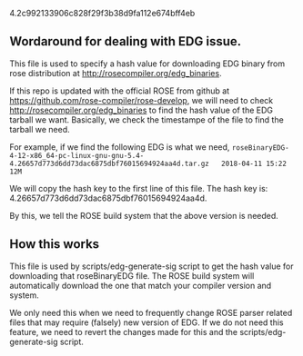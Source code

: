 4.2c992133906c828f29f3b38d9fa112e674bff4eb

## Wordaround for dealing with EDG issue. 
This file is used to specify a hash value for downloading EDG binary
from rose distribution at http://rosecompiler.org/edg_binaries.

If this repo is updated with the official ROSE from github at 
https://github.com/rose-compiler/rose-develop, we will need to check 
http://rosecompiler.org/edg_binaries to find the hash value of the
EDG tarball we want. Basically, we check the timestampe of the file to
find the tarball we need. 

For example, if we find the following EDG is what we need, 
`roseBinaryEDG-4-12-x86_64-pc-linux-gnu-gnu-5.4-4.26657d773d6dd73dac6875dbf76015694924aa4d.tar.gz	2018-04-11 15:22	12M`

We will copy the hash key to the first line of this file. The hash key is:
4.26657d773d6dd73dac6875dbf76015694924aa4d. 

By this, we tell the ROSE build system that the above version is needed. 

## How this works
This file is used by scripts/edg-generate-sig script to get the hash value
for downloading that roseBinaryEDG file. The ROSE build system will automatically
download the one that match your compiler version and system. 

We only need this when we need to frequently change ROSE parser related files that
may require (falsely) new version of EDG. If we do not need this feature, we need
to revert the changes made for this and the scripts/edg-generate-sig script. 
